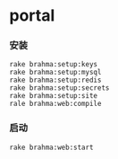 portal
======

### 安装
    rake brahma:setup:keys
    rake brahma:setup:mysql
    rake brahma:setup:redis
    rake brahma:setup:secrets
    rake brahma:setup:site
    rale brahma:web:compile

### 启动
    rake brahma:web:start

